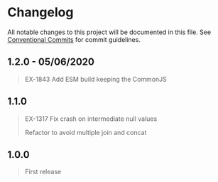 # Changelog

All notable changes to this project will be documented in this file.
See [Conventional Commits](https://conventionalcommits.org) for commit guidelines.

## 1.2.0 - 05/06/2020

> EX-1843 Add ESM build keeping the CommonJS

## 1.1.0

> EX-1317 Fix crash on intermediate null values
>
> Refactor to avoid multiple join and concat

## 1.0.0

> First release
